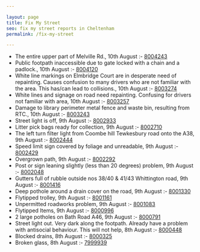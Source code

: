 ```yaml
---

layout: page
title: Fix My Street
seo: fix my street reports in Cheltenham
permalink: /fix-my-street

---
```


<!-- fix_marker starts -->

- The entire upper part of Melville Rd., 10th August :- [8004243](https://www.fixmystreet.com/report/8004243)
- Public footpath inaccessible due to gate locked with a chain and a padlock., 10th August :- [8004120](https://www.fixmystreet.com/report/8004120)
- White line markings on Elmbridge Court are in desperate need of repainting. Causes confusion to many drivers who are not familiar with the area. This has/can lead to collisions., 10th August :- [8003274](https://www.fixmystreet.com/report/8003274)
- White lines and signage on road need repainting. Confusing for drivers not familiar with area, 10th August :- [8003257](https://www.fixmystreet.com/report/8003257)
- Damage to library perimeter metal fence and waste bin, resulting from RTC., 10th August :- [8003243](https://www.fixmystreet.com/report/8003243)
- Street light is off, 9th August :- [8002933](https://www.fixmystreet.com/report/8002933)
- Litter pick bags ready for collection, 9th August :- [8002710](https://www.fixmystreet.com/report/8002710)
- The left turn filter light from Coombe hill Tewkesbury road onto the A38, 9th August :- [8002444](https://www.fixmystreet.com/report/8002444)
- Speed limit sign covered by foliage and unreadable, 9th August :- [8002429](https://www.fixmystreet.com/report/8002429)
- Overgrown path, 9th August :- [8002292](https://www.fixmystreet.com/report/8002292)
- Post or sign leaning slightly (less than 20 degrees) problem, 9th August :- [8002048](https://www.fixmystreet.com/report/8002048)
- Gutters full of rubble outside nos 38/40 & 41/43 Whittington road, 9th August :- [8001416](https://www.fixmystreet.com/report/8001416)
- Deep pothole around a drain cover on the road, 9th August :- [8001330](https://www.fixmystreet.com/report/8001330)
- Flytipped trolley, 9th August :- [8001161](https://www.fixmystreet.com/report/8001161)
- Unpermitted roadworks problem, 9th August :- [8001083](https://www.fixmystreet.com/report/8001083)
- Flytipped Items, 9th August :- [8000996](https://www.fixmystreet.com/report/8000996)
- 2 large potholes on Bath Road A46, 9th August :- [8000791](https://www.fixmystreet.com/report/8000791)
- Street light out. Very dark along the footpath. Already have a problem with antisocial behaviour. This will not help, 8th August :- [8000448](https://www.fixmystreet.com/report/8000448)
- Blocked drains, 8th August :- [8000325](https://www.fixmystreet.com/report/8000325)
- Broken glass, 8th August :- [7999939](https://www.fixmystreet.com/report/7999939)

<!-- fix_marker ends -->